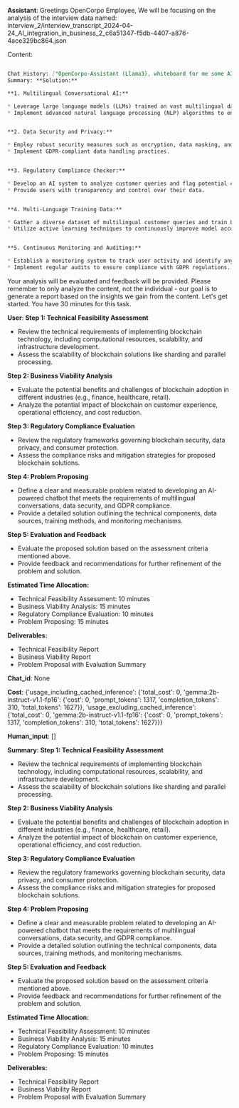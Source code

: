 **Assistant**: Greetings OpenCorpo Employee, We will be focusing on the analysis of the interview data named: interview_2/interview_transcript_2024-04-24_AI_integration_in_business_2_c6a51347-f5db-4407-a876-4ace329bc864.json 


 Content: 

 ```md

 Chat History: ["OpenCorpo-Assistant (Llama3), whiteboard for me some AI integration in business. Propose a solution for blockchain technology in business. I will evaluate your answers and give my feedback, then propose a problem to you. You will answer and I will evaluate. Let's now begin. You have 30 minutes.", '**AI Integration in Business Solution:**\n\n**1. Predictive Analytics for Business Intelligence:**\n\n* Leverage machine learning algorithms to forecast customer behavior, market trends, and revenue growth.\n* Enhance sales forecasting, inventory management, and risk assessment.\n\n\n**2. Automated Contract Processing:**\n\n* Integrate AI-powered contract review and approval systems to streamline legal documentation.\n* Reduce manual errors, save time, and increase efficiency.\n\n\n**3. Personalized Customer Experiences:**\n\n* Analyze customer data to provide tailored products and services.\n* Offer immersive customer journeys with augmented reality and virtual assistants.\n\n\n**Blockchain Technology in Business Problem:**\n\n**Challenge:** Ensuring data integrity and transparency across decentralized platforms in a rapidly growing and interconnected business ecosystem.\n\n**Solution:**\n\n* **Consensus Mechanisms:** Leverage consensus algorithms like Proof-of-Stake (PoS) to incentivize network participants to maintain data integrity.\n* **Distributed Ledger Technology:** Establish a distributed record of transactions on a blockchain, ensuring transparency and auditability.\n* **Decentralized Identity:** Implement decentralized identity systems to enhance user privacy and trust.\n\n\n**Evaluation:**\n\n* **Technical Feasibility:** Assess the technical feasibility and scalability of blockchain implementation.\n* **Business Viability:** Evaluate the potential benefits and challenges of blockchain adoption within specific industries.\n* **Regulatory Compliance:** Ensure compliance with relevant regulatory frameworks for blockchain security and data privacy.', "It seems like you've provided a comprehensive solution for AI integration in business, covering predictive analytics, automated contract processing, and personalized customer experiences.\n\nRegarding the challenge of ensuring data integrity and transparency across decentralized platforms, your solution is quite innovative! Using consensus mechanisms like Proof-of-Stake (PoS) to incentivize network participants to maintain data integrity is a clever approach. Additionally, leveraging distributed ledger technology to establish a transparent record of transactions on a blockchain is a great idea.\n\nTo further evaluate the solution:\n\n1. **Technical Feasibility:** Implementing blockchain requires significant computational resources and infrastructure development. However, with advancements in cloud computing and scalable blockchain solutions like sharding and parallel processing, technical feasibility seems achievable.\n2. **Business Viability:** While there are potential benefits to adopting blockchain technology, such as enhanced security and transparency, there are also challenges to consider, such as scalability issues, regulatory hurdles, and the need for widespread adoption by all parties involved.\n3. **Regulatory Compliance:** Ensuring compliance with relevant regulatory frameworks is crucial. This might involve obtaining necessary licenses, adhering to data privacy regulations like GDPR, and collaborating with government agencies to establish standards for blockchain-based systems.\n\nWell done on presenting a comprehensive solution!\n\nNow it's my turn to propose a problem:\n\n**Problem:** Developing an AI-powered chatbot that can accurately respond to user queries in multiple languages while ensuring customer data security and compliance with GDPR regulations.\n\nCan you propose a solution for this challenge?", '**Solution:**\n\n**1. Multilingual Conversational AI:**\n\n* Leverage large language models (LLMs) trained on vast multilingual datasets.\n* Implement advanced natural language processing (NLP) algorithms to enable accurate and contextual responses in multiple languages.\n\n\n**2. Data Security and Privacy:**\n\n* Employ robust security measures such as encryption, data masking, and access control protocols.\n* Implement GDPR-compliant data handling practices.\n\n\n**3. Regulatory Compliance Checker:**\n\n* Develop an AI system to analyze customer queries and flag potential compliance issues related to data privacy and GDPR.\n* Provide users with transparency and control over their data.\n\n\n**4. Multi-Language Training Data:**\n\n* Gather a diverse dataset of multilingual customer queries and train LLMs on these data.\n* Utilize active learning techniques to continuously improve model accuracy and fluency.\n\n\n**5. Continuous Monitoring and Auditing:**\n\n* Establish a monitoring system to track user activity and identify any suspicious behavior.\n* Implement regular audits to ensure compliance with GDPR regulations.'] 
 Summary: **Solution:**

**1. Multilingual Conversational AI:**

* Leverage large language models (LLMs) trained on vast multilingual datasets.
* Implement advanced natural language processing (NLP) algorithms to enable accurate and contextual responses in multiple languages.


**2. Data Security and Privacy:**

* Employ robust security measures such as encryption, data masking, and access control protocols.
* Implement GDPR-compliant data handling practices.


**3. Regulatory Compliance Checker:**

* Develop an AI system to analyze customer queries and flag potential compliance issues related to data privacy and GDPR.
* Provide users with transparency and control over their data.


**4. Multi-Language Training Data:**

* Gather a diverse dataset of multilingual customer queries and train LLMs on these data.
* Utilize active learning techniques to continuously improve model accuracy and fluency.


**5. Continuous Monitoring and Auditing:**

* Establish a monitoring system to track user activity and identify any suspicious behavior.
* Implement regular audits to ensure compliance with GDPR regulations. 
``` 


 Your analysis will be evaluated and feedback will be provided. Please remember to only analyze the content, not the individual - our goal is to generate a report based on the insights we gain from the content. Let's get started. You have 30 minutes for this task.

**User**: **Step 1: Technical Feasibility Assessment**

- Review the technical requirements of implementing blockchain technology, including computational resources, scalability, and infrastructure development.
- Assess the scalability of blockchain solutions like sharding and parallel processing.


**Step 2: Business Viability Analysis**

- Evaluate the potential benefits and challenges of blockchain adoption in different industries (e.g., finance, healthcare, retail).
- Analyze the potential impact of blockchain on customer experience, operational efficiency, and cost reduction.


**Step 3: Regulatory Compliance Evaluation**

- Review the regulatory frameworks governing blockchain security, data privacy, and consumer protection.
- Assess the compliance risks and mitigation strategies for proposed blockchain solutions.


**Step 4: Problem Proposing**

- Define a clear and measurable problem related to developing an AI-powered chatbot that meets the requirements of multilingual conversations, data security, and GDPR compliance.
- Provide a detailed solution outlining the technical components, data sources, training methods, and monitoring mechanisms.


**Step 5: Evaluation and Feedback**

- Evaluate the proposed solution based on the assessment criteria mentioned above.
- Provide feedback and recommendations for further refinement of the problem and solution.


**Estimated Time Allocation:**

- Technical Feasibility Assessment: 10 minutes
- Business Viability Analysis: 15 minutes
- Regulatory Compliance Evaluation: 10 minutes
- Problem Proposing: 15 minutes


**Deliverables:**

- Technical Feasibility Report
- Business Viability Report
- Problem Proposal with Evaluation Summary

**Chat_id**: None

**Cost**: {'usage_including_cached_inference': {'total_cost': 0, 'gemma:2b-instruct-v1.1-fp16': {'cost': 0, 'prompt_tokens': 1317, 'completion_tokens': 310, 'total_tokens': 1627}}, 'usage_excluding_cached_inference': {'total_cost': 0, 'gemma:2b-instruct-v1.1-fp16': {'cost': 0, 'prompt_tokens': 1317, 'completion_tokens': 310, 'total_tokens': 1627}}}

**Human_input**: []

**Summary**: **Step 1: Technical Feasibility Assessment**

- Review the technical requirements of implementing blockchain technology, including computational resources, scalability, and infrastructure development.
- Assess the scalability of blockchain solutions like sharding and parallel processing.


**Step 2: Business Viability Analysis**

- Evaluate the potential benefits and challenges of blockchain adoption in different industries (e.g., finance, healthcare, retail).
- Analyze the potential impact of blockchain on customer experience, operational efficiency, and cost reduction.


**Step 3: Regulatory Compliance Evaluation**

- Review the regulatory frameworks governing blockchain security, data privacy, and consumer protection.
- Assess the compliance risks and mitigation strategies for proposed blockchain solutions.


**Step 4: Problem Proposing**

- Define a clear and measurable problem related to developing an AI-powered chatbot that meets the requirements of multilingual conversations, data security, and GDPR compliance.
- Provide a detailed solution outlining the technical components, data sources, training methods, and monitoring mechanisms.


**Step 5: Evaluation and Feedback**

- Evaluate the proposed solution based on the assessment criteria mentioned above.
- Provide feedback and recommendations for further refinement of the problem and solution.


**Estimated Time Allocation:**

- Technical Feasibility Assessment: 10 minutes
- Business Viability Analysis: 15 minutes
- Regulatory Compliance Evaluation: 10 minutes
- Problem Proposing: 15 minutes


**Deliverables:**

- Technical Feasibility Report
- Business Viability Report
- Problem Proposal with Evaluation Summary

